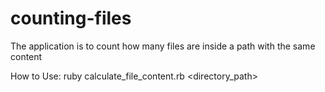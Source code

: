# counting-files

The application is to count how many files are inside a path with the same content

How to Use:
ruby calculate_file_content.rb <directory_path>
